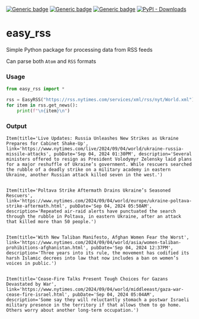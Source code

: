 [![Generic badge](https://img.shields.io/badge/Licence-MIT-blue.svg)](https://shields.io/)
[![Generic badge](https://img.shields.io/badge/Maintained-yes-green.svg)](https://shields.io/)
[![Generic badge](https://img.shields.io/badge/easy_rss-1.1-red.svg)](https://pypi.org/project/easy-rss)
[![PyPI - Downloads](https://img.shields.io/pypi/dm/easy_rss)](https://pypi.org/project/easy-rss)

# easy_rss
Simple Python package for processing data from RSS feeds

Can parse both `Atom` and `RSS` formats

### Usage
```python
from easy_rss import *

rss = EasyRSS("https://rss.nytimes.com/services/xml/rss/nyt/World.xml")
for item in rss.get_news():
    print(f"\n{item}\n")

```

### Output
```
Item(title='Live Updates: Russia Unleashes New Strikes as Ukraine Prepares for Cabinet Shake-Up', link='https://www.nytimes.com/live/2024/09/04/world/ukraine-russia-missile-attacks', pubDate='Sep 04, 2024 01:30PM', description='Several ministers offered to resign as President Volodymyr Zelensky laid plans for a major reshuffle of Ukraine’s government. While rescuers searched the rubble of a deadly strike on a military academy in eastern Ukraine, another Russian attack killed seven in the west.')


Item(title='Poltava Strike Aftermath Drains Ukraine’s Seasoned Rescuers', link='https://www.nytimes.com/2024/09/04/world/europe/ukraine-poltava-strike-aftermath.html', pubDate='Sep 04, 2024 05:50AM', description='Repeated air-raid alerts have punctuated the search through the rubble in Poltava, in eastern Ukraine, after an attack that killed more than 50 people.')


Item(title='With New Taliban Manifesto, Afghan Women Fear the Worst', link='https://www.nytimes.com/2024/09/04/world/asia/women-taliban-prohibitions-afghanistan.html', pubDate='Sep 04, 2024 12:37PM', description='Three years into its rule, the movement has codified its harsh Islamic decrees into law that now includes a ban on women’s voices in public.')


Item(title='Cease-Fire Talks Present Tough Choices for Gazans Devastated by War', link='https://www.nytimes.com/2024/09/04/world/middleeast/gaza-war-cease-fire-israel.html', pubDate='Sep 04, 2024 05:04AM', description='Some say they will reluctantly stomach a postwar Israeli military presence in the territory if that allows them to go home. Others worry about another long-term occupation.')
```
